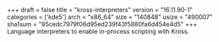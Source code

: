 +++
draft = false
title = "kross-interpreters"
version = "16.11.90-1"
categories = ['kde5']
arch = "x86_64"
size = "140848"
usize = "490007"
sha1sum = "85cedc7979f06d95ed239f43f5880fa6d454e4d5"
+++
Language interpreters to enable in-process scripting with Kross.